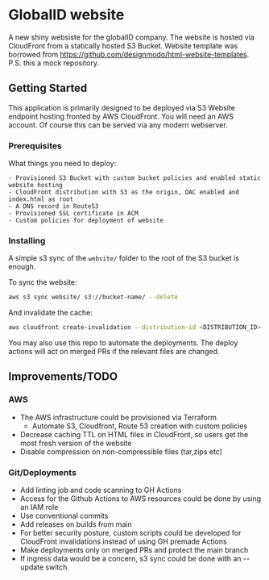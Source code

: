 # GlobalID website

A new shiny websiste for the globalID company. The website is hosted via CloudFront from a statically hosted S3 Bucket. Website template was borrowed from https://github.com/designmodo/html-website-templates. P.S. this a mock repository.
## Getting Started

This application is primarily designed to be deployed via S3 Website endpoint hosting fronted by AWS CloudFront. You will need an AWS account. Of course this can be served via any modern webserver.

### Prerequisites

What things you need to deploy:

```
- Provisioned S3 Bucket with custom bucket policies and enabled static website hosting
- CloudFront distribution with S3 as the origin, OAC enabled and index.html as root
- A DNS record in Route53
- Provisioned SSL certificate in ACM
- Custom policies for deployment of website
```

### Installing

A simple s3 sync of the `website/` folder to the root of the S3 bucket is enough.

To sync the website:

```bash
aws s3 sync website/ s3://bucket-name/ --delete
```

And invalidate the cache:

```bash
aws cloudfront create-invalidation --distribution-id <DISTRIBUTION_ID> --paths "/*"
```

You may also use this repo to automate the deployments. The deploy actions will act on merged PRs if the relevant files are changed.

## Improvements/TODO

### AWS
- The AWS infrastructure could be provisioned via Terraform
  - Automate S3, Cloudfront, Route 53 creation with custom policies
- Decrease caching TTL on HTML files in CloudFront, so users get the most fresh version of the website
- Disable compression on non-compressible files (tar,zips etc)

### Git/Deployments

- Add linting job and code scanning to GH Actions
- Access for the Github Actions to AWS resources could be done by using an IAM role
- Use conventional commits
- Add releases on builds from main
- For better security posture, custom scripts could be developed for CloudFront invalidations instead of using GH premade Actions
- Make deployments only on merged PRs and protect the main branch
- If ingress data would be a concern, s3 sync could be done with an --update switch.
